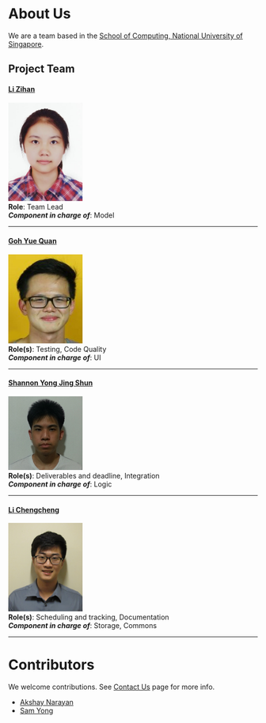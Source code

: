 # About Us

We are a team based in the [School of Computing, National University of Singapore](http://www.comp.nus.edu.sg).

## Project Team

#### [Li Zihan](https://github.com/lizihan97) <br>
<img src="images/lizihan97.png" width="150"><br>
**Role**: Team Lead <br>
***Component in charge of***: Model

-----

#### [Goh Yue Quan](http://github.com/blakegoh)
<img src="images/blakegoh.png" width="150"><br>
**Role(s)**: Testing, Code Quality <br>
***Component in charge of***: UI

-----

#### [Shannon Yong Jing Shun](http://github.com/gillro)
<img src="images/gillro.png" width="150"><br>
**Role(s)**: Deliverables and deadline, Integration <br>
***Component in charge of***: Logic

-----

#### [Li Chengcheng](http://github.com/AndyLee13)
<img src="images/AndyLee13.png" width="150"><br>
**Role(s)**: Scheduling and tracking, Documentation <br>
***Component in charge of***: Storage, Commons

 -----

# Contributors

We welcome contributions. See [Contact Us](ContactUs.md) page for more info.

* [Akshay Narayan](https://github.com/se-edu/addressbook-level4/pulls?q=is%3Apr+author%3Aokkhoy)
* [Sam Yong](https://github.com/se-edu/addressbook-level4/pulls?q=is%3Apr+author%3Amauris)
